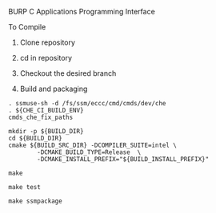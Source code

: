 BURP C Applications Programming Interface

To Compile

1) Clone repository

2) cd in repository

3) Checkout the desired branch

4) Build and packaging

```
. ssmuse-sh -d /fs/ssm/eccc/cmd/cmds/dev/che
. ${CHE_CI_BUILD_ENV}
cmds_che_fix_paths

mkdir -p ${BUILD_DIR}
cd ${BUILD_DIR}
cmake ${BUILD_SRC_DIR} -DCOMPILER_SUITE=intel \
        -DCMAKE_BUILD_TYPE=Release  \
        -DCMAKE_INSTALL_PREFIX="${BUILD_INSTALL_PREFIX}"

make

make test

make ssmpackage   
```
